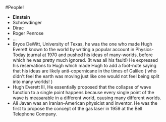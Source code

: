 #People!
- **Einstein**
- Schröwdinger
- Dirac
- Roger Penrose
- ...
- Bryce DeWitt, University of Texas, he was the one who made Hugh Everett known to the world by writing a popular account in Physics-Today journal at 1970 and pushed his ideas of many-worlds, before which he was pretty much ignored. (It was all his fault!) He expressed his reservations to Hugh which made Hugh to add a foot-note saying that his ideas are likely anti-copernicane in the times of Galileo ( who didn't feel the earth was moving just like one would not feel being split into many worlds! )
- Hugh Everett III, He essentially proposed that the collapse of wave function to a single point happens because every single point of the wave is measarable in a different world, causing many different worlds.
- Ali Javan was an Iranian-American physicist and inventor. He was the first to propose the concept of the gas laser in 1959 at the Bell Telephone Company.
